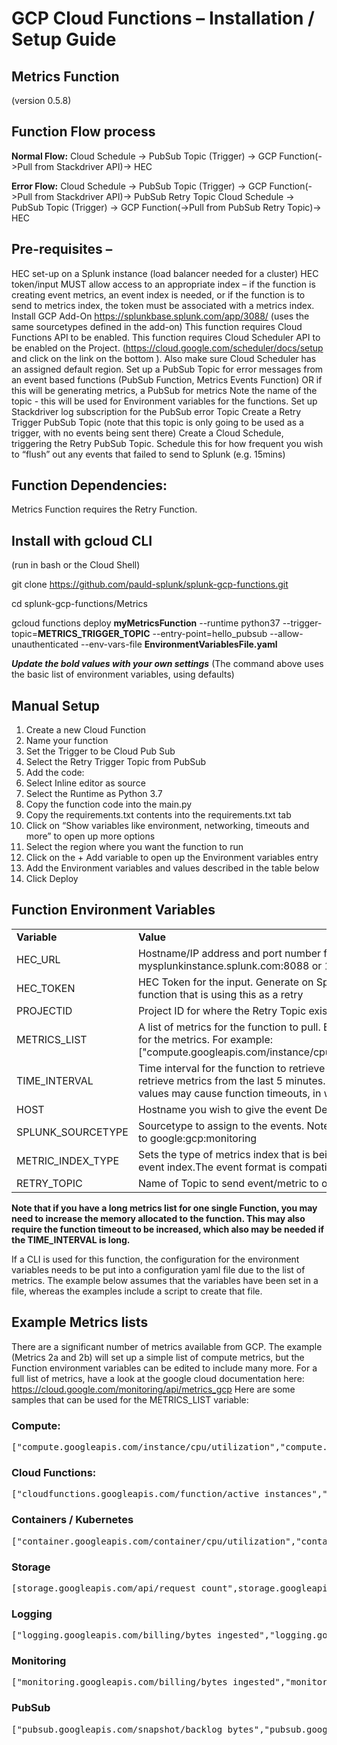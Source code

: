 # GCP Cloud Functions – Installation / Setup Guide

## Metrics Function 
(version 0.5.8)

## **Function Flow process**

**Normal Flow:**
Cloud Schedule -> PubSub Topic (Trigger) -> GCP Function(->Pull from Stackdriver API)-> HEC

**Error Flow:** 
Cloud Schedule -> PubSub Topic (Trigger) -> GCP Function(->Pull from Stackdriver API)-> PubSub Retry Topic
Cloud Schedule -> PubSub Topic (Trigger) -> GCP Function(->Pull from PubSub Retry Topic)-> HEC


## **Pre-requisites –**
HEC set-up on a Splunk instance (load balancer needed for a cluster)
HEC token/input MUST allow access to an appropriate index – if the function is creating event metrics, an event index is needed, or if the function is to send to metrics index, the token must be associated with a metrics index.
Install GCP Add-On https://splunkbase.splunk.com/app/3088/ (uses the same sourcetypes defined in the add-on)
This function requires Cloud Functions API to be enabled.
This function requires Cloud Scheduler API to be enabled on the Project. (https://cloud.google.com/scheduler/docs/setup and click on the link on the bottom <ENABLE THE CLOUD SCHEDULER API>). Also make sure Cloud Scheduler has an assigned default region.
Set up a PubSub Topic for error messages from an event based functions (PubSub Function, Metrics Events Function) OR if this will be generating metrics, a PubSub for metrics Note the name of the topic -  this will be used for Environment variables for the functions.
Set up Stackdriver log subscription for the PubSub error Topic
Create a Retry Trigger PubSub Topic (note that this topic is only going to be used as a trigger, with no events being sent there)
Create a Cloud Schedule, triggering the Retry PubSub Topic. Schedule this for how frequent you wish to “flush” out any events that failed to send to Splunk (e.g. 15mins)

## **Function Dependencies:**

Metrics Function requires the Retry Function.


## **Install with gcloud CLI**

(run in bash or the Cloud Shell)

git clone https://github.com/pauld-splunk/splunk-gcp-functions.git

cd splunk-gcp-functions/Metrics

gcloud functions deploy **myMetricsFunction** --runtime python37 --trigger-topic=**METRICS_TRIGGER_TOPIC** --entry-point=hello_pubsub --allow-unauthenticated --env-vars-file **EnvironmentVariablesFile.yaml**

***Update the bold values with your own settings***
(The command above uses the basic list of environment variables, using defaults)

## **Manual Setup**

1.	Create a new Cloud Function
2.	Name your function
3.	Set the Trigger to be Cloud Pub Sub 
4.	Select the Retry Trigger Topic from PubSub
5.	Add the code:
6.	Select Inline editor as source
7.	Select the Runtime as Python 3.7
8.	Copy the function code into the main.py
9.	Copy the requirements.txt contents into the requirements.txt tab
10.	Click on “Show variables like environment, networking, timeouts and more” to open up more options
11.	Select the region where you want the function to run
12.	Click on the + Add variable to open up the Environment variables entry
13.	Add the Environment variables and values described in the table below
14.	Click Deploy

## **Function Environment Variables**

<table><tr><td><strong>Variable</strong></td><td><strong>Value</strong></td></tr>
<tr><td>HEC_URL</td><td>Hostname/IP address and port number for URL for Splunk HEC (Load balancer required for cluster)
e.g. mysplunkinstance.splunk.com:8088 or 113.114.115.192:8088</td></tr>
<tr><td>HEC_TOKEN</td><td>HEC Token for the input. Generate on Splunk instance.
Ideally this should be the same as the token used for the function that is using this as a retry
</td></tr>
<tr><td>PROJECTID</td><td>Project ID for where the Retry Topic exists</td></tr>
<tr><td>METRICS_LIST</td><td>A list of metrics for the function to pull. Enclose the comma separated list with square brackets. Use full names for the metrics. For example:
["compute.googleapis.com/instance/cpu/utilization","compute.googleapis.com/instance/disk/read_ops_count"]
</td></tr>
<tr><td>TIME_INTERVAL</td><td>Time interval for the function to retrieve metrics for (in minutes). This is retrospective – i.e a setting of 5 will retrieve metrics from the last 5 minutes. Running 5, 10 or 15 minute intervals is a recommended setting; larger values may cause function timeouts, in which case you will need to adjust the function timeout setting</td></tr>
<tr><td>HOST</td><td>Hostname you wish to give the event
Defaults to GCPMetricsFunction
</td></tr>
<tr><td>SPLUNK_SOURCETYPE</td><td>Sourcetype to assign to the events. Note that this is only used if the metric is going into an event index.
Defaults to google:gcp:monitoring
</td></tr>
<tr><td>METRIC_INDEX_TYPE</td><td>Sets the type of metrics index that is being sent to. This should be METRICS for metrics index, or EVENT for event index.The event format is compatible with the GCP Add-On metrics.
Defaults to EVENT
</td></tr>
<tr><td>RETRY_TOPIC</td><td>Name of Topic to send event/metric to on any failure scenario for the function</td></tr>
</table>

<strong>Note that if you have a long metrics list for one single Function, you may need to increase the memory allocated to the function. This may also require the function timeout to be increased, which also may be needed if the TIME_INTERVAL is long. 
</strong>


If a CLI is used for this function, the configuration for the environment variables needs to be put into a configuration yaml file due to the list of metrics. The example below assumes that the variables have been set in a file, whereas the examples include a script to create that file.


## Example Metrics lists

There are a significant number of metrics available from GCP. The example (Metrics 2a and 2b) will set up a simple list of compute metrics, but the Function environment variables can be edited to include many more. For a full list of metrics, have a look at the google cloud documentation here: https://cloud.google.com/monitoring/api/metrics_gcp 
Here are some samples that can be used for the METRICS_LIST variable:

### Compute:

<pre>
["compute.googleapis.com/instance/cpu/utilization","compute.googleapis.com/instance/disk/read_ops_count","compute.googleapis.com/instance/disk/read_bytes_count","compute.googleapis.com/instance/disk/write_bytes_count","compute.googleapis.com/instance/disk/write_ops_count","compute.googleapis.com/instance/network/received_bytes_count","compute.googleapis.com/instance/network/received_packets_count","compute.googleapis.com/instance/network/sent_bytes_count","compute.googleapis.com/instance/network/sent_packets_count","compute.googleapis.com/instance/uptime","compute.googleapis.com/firewall/dropped_bytes_count","compute.googleapis.com/firewall/dropped_packets_count"]
</pre>

### Cloud Functions:

<pre>
["cloudfunctions.googleapis.com/function/active_instances","cloudfunctions.googleapis.com/function/execution_count","cloudfunctions.googleapis.com/function/execution_times","cloudfunctions.googleapis.com/function/network_egress","container.googleapis.com/container/cpu/utilization","container.googleapis.com/container/disk/bytes_used"]
</pre>

### Containers / Kubernetes

<pre>
["container.googleapis.com/container/cpu/utilization","container.googleapis.com/container/disk/bytes_used","container.googleapis.com/container/accelerator/duty_cycle","container.googleapis.com/container/accelerator/memory_total","container.googleapis.com/container/accelerator/memory_used","container.googleapis.com/container/accelerator/request","container.googleapis.com/container/cpu/reserved_cores","container.googleapis.com/container/cpu/usage_time","container.googleapis.com/container/disk/bytes_total","container.googleapis.com/container/disk/bytes_used","container.googleapis.com/container/disk/inodes_free","container.googleapis.com/container/disk/inodes_total","container.googleapis.com/container/memory/bytes_total","container.googleapis.com/container/memory/bytes_used","container.googleapis.com/container/uptime"]
</pre>

### Storage
<pre>
[storage.googleapis.com/api/request_count",storage.googleapis.com/network/received_bytes_count",storage.googleapis.com/network/sent_bytes_count",storage.googleapis.com/storage/object_count"]
</pre>

### Logging

<pre>
["logging.googleapis.com/billing/bytes_ingested","logging.googleapis.com/billing/monthly_bytes_ingested","logging.googleapis.com/byte_count","logging.googleapis.com/exports/byte_count","logging.googleapis.com/exports/error_count","logging.googleapis.com/exports/log_entry_count","logging.googleapis.com/log_entry_count","logging.googleapis.com/logs_based_metrics_error_count","logging.googleapis.com/metric_throttled","logging.googleapis.com/time_series_count"]
</pre>

### Monitoring

<pre>
["monitoring.googleapis.com/billing/bytes_ingested","monitoring.googleapis.com/stats/num_time_series","monitoring.googleapis.com/uptime_check/content_mismatch","monitoring.googleapis.com/uptime_check/error_code","monitoring.googleapis.com/uptime_check/http_status","monitoring.googleapis.com/uptime_check/request_latency"]
</pre>

### PubSub

<pre>
["pubsub.googleapis.com/snapshot/backlog_bytes","pubsub.googleapis.com/snapshot/backlog_bytes_by_region","pubsub.googleapis.com/snapshot/config_updates_count","pubsub.googleapis.com/snapshot/num_messages","pubsub.googleapis.com/snapshot/num_messages_by_region","pubsub.googleapis.com/snapshot/oldest_message_age","pubsub.googleapis.com/snapshot/oldest_message_age_by_region","pubsub.googleapis.com/subscription/ack_message_count","pubsub.googleapis.com/subscription/backlog_bytes","pubsub.googleapis.com/subscription/byte_cost","pubsub.googleapis.com/subscription/config_updates_count","pubsub.googleapis.com/subscription/mod_ack_deadline_message_count","pubsub.googleapis.com/subscription/mod_ack_deadline_message_operation_count","pubsub.googleapis.com/subscription/mod_ack_deadline_request_count","pubsub.googleapis.com/subscription/num_outstanding_messages","pubsub.googleapis.com/subscription/num_undelivered_messages","pubsub.googleapis.com/subscription/oldest_unacked_message_age_by_region","pubsub.googleapis.com/subscription/pull_ack_message_operation_count","pubsub.googleapis.com/subscription/pull_ack_request_count","pubsub.googleapis.com/subscription/pull_message_operation_count","pubsub.googleapis.com/subscription/pull_message_operation_count","pubsub.googleapis.com/subscription/push_request_count","pubsub.googleapis.com/subscription/push_request_latencies","pubsub.googleapis.com/subscription/sent_message_count","pubsub.googleapis.com/topic/message_sizes","pubsub.googleapis.com/topic/num_unacked_messages_by_region","pubsub.googleapis.com/topic/oldest_unacked_message_age_by_region"]
</pre>



